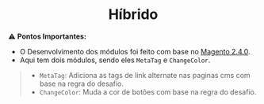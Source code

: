 <h1 align="center">Híbrido </h1>


:warning: **Pontos Importantes:**
- O Desenvolvimento dos módulos foi feito com base no [Magento 2.4.0](https://devdocs.magento.com/guides/v2.4/release-notes/release-notes-2-4-0-open-source.html).
- Aqui tem dois módulos, sendo eles `MetaTag` e `ChangeColor`.

> - `MetaTag`: Adiciona as tags de link alternate nas paginas cms com base na regra do desafio.
> - `ChangeColor`: Muda a cor de botões com base na regra do desafio.




